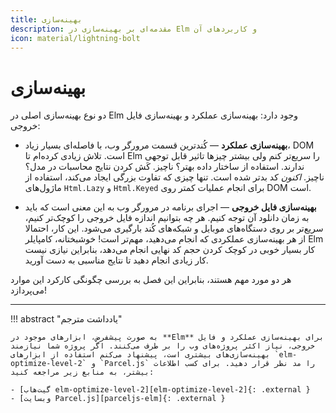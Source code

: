```yaml
---
title: بهینه‌سازی
description: مقدمه‌ای بر بهینه‌سازی در Elm و کاربردهای آن
icon: material/lightning-bolt
---
```


# بهینه‌سازی

دو نوع بهینه‌سازی اصلی در Elm وجود دارد: بهینه‌سازی عملکرد و بهینه‌سازی فایل خروجی:

- **بهینه‌سازی عملکرد** &mdash; کُندترین قسمت مرورگر وب، با فاصله‌ای بسیار زیاد، DOM است. تلاش زیادی کرده‌ام تا Elm را سریع‌تر کنم ولی بیشتر چیزها تاثیر قابل توجهی ندارند. استفاده از ساختار داده بهتر؟ ناچیز. کَش کردن نتایج محاسبات در مدل؟ ناچیز. _اکنون_ کد بدتر شده است. تنها چیزی که تفاوت بزرگی ایجاد می‌کند، استفاده از ماژول‌های `Html.Lazy` و `Html.Keyed` برای انجام عملیات کمتر روی DOM است.

- **بهینه‌سازی فایل خروجی** &mdash; اجرای برنامه در مرورگر وب به این معنی است که باید به زمان دانلود آن توجه کنیم. هر چه بتوانیم اندازه فایل خروجی را کوچک‌تر کنیم، سریع‌تر بر روی دستگاه‌های موبایل و شبکه‌های کُند بارگیری می‌شود. این کار، احتمالا از هر بهینه‌سازی عملکردی که انجام می‌دهید، مهم‌تر است! خوشبختانه، کامپایلر Elm کار بسیار خوبی در کوچک کردن حجم کد نهایی انجام می‌دهد، بنابراین نیازی نیست کار زیادی انجام دهید تا نتایج مناسبی به دست آورید.

هر دو مورد مهم هستند، بنابراین این فصل به بررسی چگونگی کارکرد این موارد می‌پردازد!

***

!!! abstract "یادداشت مترجم"

	به صورت پیشفرض، ابزارهای موجود در **Elm** برای بهینه‌سازی عملکرد و فایل خروجی، نیاز اکثر پروژه‌های وب را بر طرف می‌کنند. اگر پروژه شما نیازمند بهینه‌سازی‌های بیشتری است، پیشنهاد می‌کنم استفاده از ابزارهای `elm-optimize-level-2` و `Parcel.js` را مد نظر قرار دهید. برای کسب اطلاعات بیشتر، به منابع زیر مراجعه کنید:

	- [گیت‌هاب elm-optimize-level-2][elm-optimize-level-2]{: .external }
	- [وبسایت Parcel.js][parceljs-elm]{: .external }

[elm-optimize-level-2]: https://github.com/mdgriffith/elm-optimize-level-2
[parceljs-elm]: https://parceljs.org/languages/elm